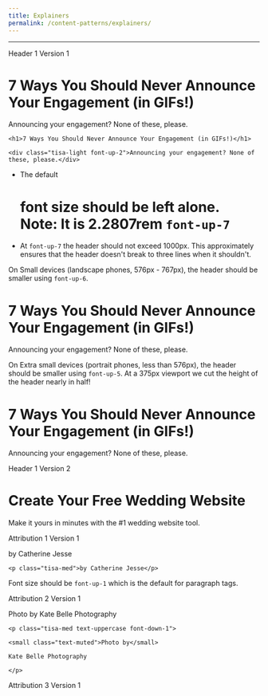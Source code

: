 ```yaml
---
title: Explainers
permalink: /content-patterns/explainers/
---
```


<hr>
<span class="badge badge-default font-up-1">Header 1</span>
<span class="badge badge-success font-up-1">Version 1</span>

<div class="mt-3"></div>

<h1>7 Ways You Should Never Announce Your Engagement (in GIFs!)</h1>
<div class="tisa-light font-up-2">Announcing your engagement? None of these, please.</div>

<div class="mt-3"></div>

`<h1>7 Ways You Should Never Announce Your Engagement (in GIFs!)</h1>`

`<div class="tisa-light font-up-2">Announcing your engagement? None of these, please.</div>`

* The default <h1> font size should be left alone. Note: It is 2.2807rem `font-up-7`
* At `font-up-7` the header should not exceed 1000px. This approximately ensures that the header doesn't break to three lines when it shouldn't.

<div class="mt-5"></div>

On Small devices (landscape phones, 576px - 767px), the header should be smaller using `font-up-6`.

<div class="mt-5"></div>

<h1 class="tisa-med font-up-6">7 Ways You Should Never Announce Your Engagement (in GIFs!)</h1>
<div class="tisa-light font-up-2">Announcing your engagement? None of these, please.</div>

<div class="mt-5"></div>

On Extra small devices (portrait phones, less than 576px), the header should be smaller using `font-up-5`. At a 375px viewport we cut the height of the header nearly in half!

<div class="mt-5"></div>

<h1 class="tisa-med font-up-5">7 Ways You Should Never Announce Your Engagement (in GIFs!)</h1>
<div class="tisa-light font-up-2">Announcing your engagement? None of these, please.</div>

<div class="mt-3"></div>

<span class="badge badge-default font-up-1">Header 1</span>
<span class="badge badge-success font-up-1">Version 2</span>

<h1 class="tisa-med text-center">Create Your Free Wedding Website</h1>
<div class="tisa-light font-up-2 text-center">Make it yours in minutes with the #1 wedding website tool.</div>

<div class="mt-3"></div>

<span class="badge badge-default font-up-1">Attribution 1</span>
<span class="badge badge-success font-up-1">Version 1</span>

<div class="mt-3"></div>

<p class="tisa-med">by Catherine Jesse</p>

<div class="mt-3"></div>

`<p class="tisa-med">by Catherine Jesse</p>`

Font size should be `font-up-1` which is the default for paragraph tags.

<span class="badge badge-default font-up-1">Attribution 2</span>
<span class="badge badge-success font-up-1">Version 1</span>

<div class="mt-3"></div>

<p class="tisa-med font-up-0">
  <span class="text-muted">Photo by</span>
  Kate Belle Photography
</p>

`<p class="tisa-med text-uppercase font-down-1">`

`<small class="text-muted">Photo by</small>`

`Kate Belle Photography`

`</p>`

<span class="badge badge-default font-up-1">Attribution 3</span>
<span class="badge badge-success font-up-1">Version 1</span>

